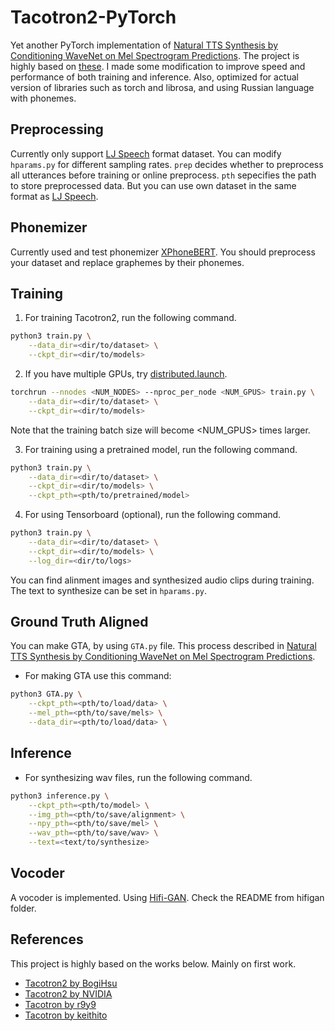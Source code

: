 # Tacotron2-PyTorch
Yet another PyTorch implementation of [Natural TTS Synthesis by Conditioning WaveNet on Mel Spectrogram Predictions](https://arxiv.org/pdf/1712.05884.pdf). The project is highly based on [these](#References). I made some modification to improve speed and performance of both training and inference.
Also, optimized for actual version of libraries such as torch and librosa, and using Russian language with phonemes.

## Preprocessing
Currently only support [LJ Speech](https://keithito.com/LJ-Speech-Dataset/) format dataset. You can modify `hparams.py` for different sampling rates. `prep` decides whether to preprocess all utterances before training or online preprocess. `pth` sepecifies the path to store preprocessed data. 
But you can use own dataset in the same format as [LJ Speech](https://keithito.com/LJ-Speech-Dataset/).

## Phonemizer 
Currently used and test phonemizer [XPhoneBERT](https://github.com/thelinhbkhn2014/Text2PhonemeSequence). You should preprocess your dataset and replace graphemes by their phonemes. 

## Training
1. For training Tacotron2, run the following command.
```bash
python3 train.py \
    --data_dir=<dir/to/dataset> \
    --ckpt_dir=<dir/to/models>
```

2. If you have multiple GPUs, try [distributed.launch](https://pytorch.org/docs/stable/distributed.html#launch-utility).
```bash
torchrun --nnodes <NUM_NODES> --nproc_per_node <NUM_GPUS> train.py \
    --data_dir=<dir/to/dataset> \
    --ckpt_dir=<dir/to/models>
```
Note that the training batch size will become <NUM_GPUS> times larger.

3. For training using a pretrained model, run the following command.
```bash
python3 train.py \
    --data_dir=<dir/to/dataset> \
    --ckpt_dir=<dir/to/models> \
    --ckpt_pth=<pth/to/pretrained/model>
```

4. For using Tensorboard (optional), run the following command.
```bash
python3 train.py \
    --data_dir=<dir/to/dataset> \
    --ckpt_dir=<dir/to/models> \
    --log_dir=<dir/to/logs>
```
You can find alinment images and synthesized audio clips during training. The text to synthesize can be set in `hparams.py`.

## Ground Truth Aligned
You can make GTA, by using `GTA.py` file. This process described in [Natural TTS Synthesis by Conditioning WaveNet on Mel Spectrogram Predictions](https://arxiv.org/pdf/1712.05884.pdf).


- For making GTA use this command:
```bash
python3 GTA.py \
    --ckpt_pth=<pth/to/load/data> \
    --mel_pth=<pth/to/save/mels> \
    --data_dir=<pth/to/load/data> \
```
## Inference
- For synthesizing wav files, run the following command.

```bash
python3 inference.py \
    --ckpt_pth=<pth/to/model> \
    --img_pth=<pth/to/save/alignment> \
    --npy_pth=<pth/to/save/mel> \
    --wav_pth=<pth/to/save/wav> \
    --text=<text/to/synthesize>
```

## Vocoder
A vocoder is implemented. Using [Hifi-GAN](https://github.com/jik876/hifi-gan). Check the README from hifigan folder.

## References
This project is highly based on the works below. Mainly on first work.
- [Tacotron2 by BogiHsu](https://github.com/BogiHsu/Tacotron2-PyTorch)
- [Tacotron2 by NVIDIA](https://github.com/NVIDIA/tacotron2)
- [Tacotron by r9y9](https://github.com/r9y9/tacotron_pytorch)
- [Tacotron by keithito](https://github.com/keithito/tacotron)
